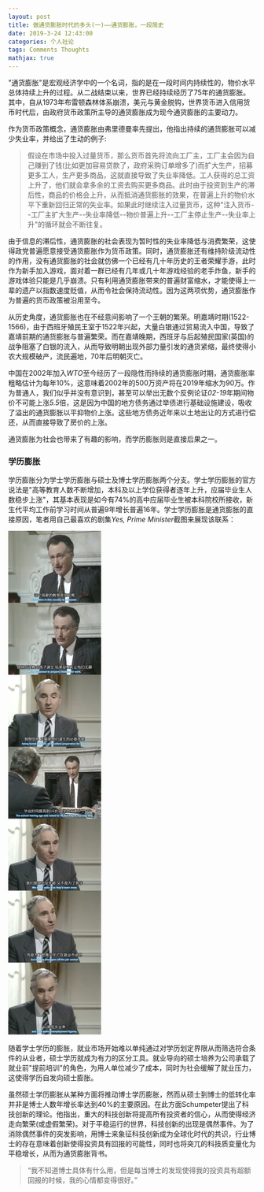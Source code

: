 ```yaml
---
layout: post
title: 做通货膨胀时代的多头(一)——通货膨胀，一段简史
date: 2019-3-24 12:43:00
categories: 个人社论
tags: Comments Thoughts
mathjax: true
---
```


"通货膨胀"是宏观经济学中的一个名词，指的是在一段时间内持续性的，物价水平总体持续上升的过程。从二战结束以来，世界已经持续经历了75年的通货膨胀。其中，自从1973年布雷顿森林体系崩溃，美元与黄金脱钩，世界货币进入信用货币时代后，由政府货币政策所主导的通货膨胀成为现今通货膨胀的主要动力。






作为货币政策概念，通货膨胀由弗里德曼率先提出，他指出持续的通货膨胀可以减少失业率，并给出了生动的例子:

>假设在市场中投入过量货币，那么货币首先将流向工厂主，工厂主会因为自己赚到了钱(比如更加容易贷款了，政府采购订单增多了)而扩大生产，招募更多工人，生产更多商品，这就直接导致了失业率降低。工人获得的总工资上升了，他们就会拿多余的工资去购买更多商品。此时由于投资到生产的滞后性，商品的价格会上升，从而抵消通货膨胀的效果，在普遍上升的物价水平下重新回归正常的失业率。如果此时继续注入过量货币，这种"注入货币--工厂主扩大生产--失业率降低--物价普遍上升--工厂主停止生产--失业率上升"的循环就会不断往复。

由于信息的滞后性，通货膨胀的社会表现为暂时性的失业率降低与消费繁荣，这使得政党普遍愿意接受通货膨胀作为货币政策。同时，通货膨胀还有维持阶级流动性的作用，没有通货膨胀的社会就仿佛一个已经有几十年历史的王者荣耀手游，此时作为新手加入游戏，面对着一群已经有几年或几十年游戏经验的老手炸鱼，新手的游戏体验只能是几乎崩溃。只有利用通货膨胀带来的普遍财富缩水，才能使得上一辈的遗产以指数速度贬值，从而令社会保持流动性。因为这两项优势，通货膨胀作为普遍的货币政策被沿用至今。

从历史角度，通货膨胀也在不经意间影响了一个王朝的繁荣。明嘉靖时期(1522-1566)，由于西班牙殖民王室于1522年兴起，大量白银通过贸易流入中国，导致了嘉靖前期的通货膨胀与普遍繁荣。而在嘉靖晚期，西班牙与后起殖民国家(英国)的战争阻塞了白银的流入，从而导致明朝出现外部力量引发的通货紧缩，最终使得小农大规模破产，流民遍地，70年后明朝灭亡。

中国在2002年加入*WTO*至今经历了一段隐性而持续的通货膨胀时期，通货膨胀率粗略估计为每年$10\%$，这意味着2002年的500万资产将在2019年缩水为90万。作为普通人，我们似乎并没有意识到，甚至可以举出无数个反例论证*02-19*年期间物价不可能上涨*5.5*倍，这是因为中国的地方债务通过举债进行基础设施建设，吸收了溢出的通货膨胀以平抑物价上涨。这些地方债务近年来以土地出让的方式进行偿还，从而直接导致了房价的上涨。

通货膨胀为社会也带来了有趣的影响，而学历膨胀则是直接后果之一。

### 学历膨胀
学历膨胀分为学士学历膨胀与硕士及博士学历膨胀两个分支。学士学历膨胀的官方说法是"高等教育人数不断增加，本科及以上学位获得者逐年上升，应届毕业生人数稳步上涨"，其基本表现是如今有$74\%$的高中应届毕业生被本科院校所接收，新生代平均工作前学习时间从普遍9年增长普遍16年。学士学历膨胀是通货膨胀的直接原因，笔者用自己最喜欢的剧集*Yes, Prime Minister*截图来展现该联系：

![1](/images/inflation/1.jpg)

随着学士学历的膨胀，就业市场开始难以单纯通过对学历划定界限从而筛选符合条件的从业者，硕士学历就成为有力的区分工具。就业导向的硕士培养为公司承载了就业前"提前培训"的角色，为用人单位减少了成本，同时为社会缓解了就业压力，这使得学历自发向硕士膨胀。

虽然硕士学历膨胀从某种方面将推动博士学历膨胀，然而从硕士到博士的低转化率并非是博士人数年增长率达到$40\%$的主要原因。在此方面Schumpeter提出了科技创新的理论。他指出，重大的科技创新将提高所有投资者的信心，从而使得经济走向繁荣(或虚假繁荣)。对于平稳运行的世界，科技创新的出现是偶然事件。为了消除偶然事件的突发影响，用博士来象征科技创新成为全球化时代的共识，行业博士的存在意味着创新使得投资具有回报的可能性，同时也将突兀的科技质变量化为平稳增长，从而为通货膨胀背书。

>“我不知道博士具体有什么用，但是每当博士的发现使得我的投资具有超额回报的时候，我的心情都变得很好。”







